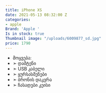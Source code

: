 ```yaml
---
title: iPhone XS
date: 2021-05-13 08:32:00 Z
categories:
- apple
Brand: 'Apple '
Is in stock: true
Thumbnail image: "/uploads/6009877_sd.jpg"
price: 1790
---
```


* მოყვება: 
* ➣ დამტენი
* ➣ USB კაბელი
* ➣ ყურსასმენები
* ➣ ბრონის დაკვრა
* ➣ ჩასადები კეისი